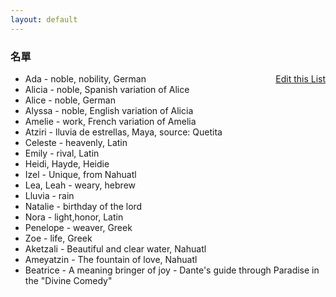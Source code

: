 ```yaml
---
layout: default
---
```


<h3>
<a id="a-list-of-names" class="anchor" href="#a-list-of-names" aria-hidden="true"><span class="octicon octicon-link"></span></a>名單</h3>
<a href="https://github.com/Strangehill/names/edit/gh-pages/index.md" style="float:right;">Edit this List</a>


- Ada - noble, nobility, German
- Alicia - noble, Spanish variation of Alice
- Alice - noble, German
- Alyssa - noble, English variation of Alicia
- Amelie - work, French variation of Amelia
- Atziri - lluvia de estrellas, Maya, source: Quetita
- Celeste - heavenly, Latin
- Emily - rival, Latin
- Heidi, Hayde, Heidie
- Izel - Unique, from Nahuatl
- Lea, Leah - weary, hebrew
- Lluvia - rain
- Natalie - birthday of the lord
- Nora - light,honor, Latin
- Penelope - weaver, Greek
- Zoe - life, Greek
- Aketzali - Beautiful and clear water, Nahuatl
- Ameyatzin - The fountain of love, Nahuatl
- Beatrice - A meaning bringer of joy - Dante's guide through Paradise in the "Divine Comedy"
